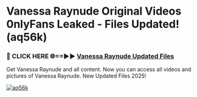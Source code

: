 # Vanessa Raynude Original Videos 0nlyFans Leaked - Files Updated! (aq56k)

<h3>🔴 CLICK HERE 🌐==►► <a href="https://tinyurl.com/y5r63du9" rel="nofollow">Vanessa Raynude Updated Files</a></h3>

Get Vanessa Raynude and all content. Now you can access all videos and pictures of Vanessa Raynude. New Updated Files 2025!

[![aq56k](https://i.imgur.com/UVo9nyh.gif)](https://tinyurl.com/y5r63du9)